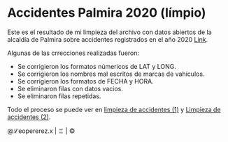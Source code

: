 # Accidentes Palmira 2020 (límpio)

Este es el resultado de mi limpieza del archivo con datos abiertos de la alcaldía de Palmira sobre accidentes registrados en el año 2020 [Link](https://www.datos.gov.co/Transporte/Accidentes-de-transito-Palmira-2020/mg8y-amuh/about_data).

Algunas de las crrecciones realizadas fueron:
- Se corrigieron los formatos númericos de LAT y LONG.
- Se corrigieron los nombres mal escritos de marcas de vahículos.
- Se corrigieron los formatos de FECHA y HORA.
- Se eliminaron filas con datos vacios.
- Se eliminaron filas repetidas.

Todo el proceso se puede ver en [limpieza de accidentes (1)](https://www.kaggle.com/code/leonardoperezhurtado/limpieza-accidentes-palmira-1) y [Limpieza de accidentes (2)](https://www.kaggle.com/code/leonardoperezhurtado/limpieza-accidentes-palmira-2). 
 
@&Lscr;eopererez.x | &#9814; | &copy; 
